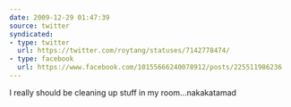 ```yaml
---
date: 2009-12-29 01:47:39
source: twitter
syndicated:
- type: twitter
  url: https://twitter.com/roytang/statuses/7142778474/
- type: facebook
  url: https://www.facebook.com/10155666240078912/posts/225511986236
---
```


I really should be cleaning up stuff in my room...nakakatamad